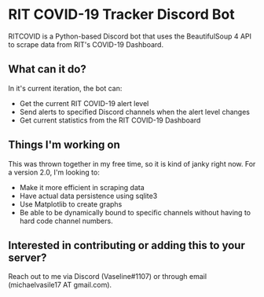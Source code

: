 # RIT COVID-19 Tracker Discord Bot

RITCOVID is a Python-based Discord bot that uses the BeautifulSoup 4 API to scrape data from RIT's COVID-19 Dashboard.

## What can it do?

In it's current iteration, the bot can:
- Get the current RIT COVID-19 alert level
- Send alerts to specified Discord channels when the alert level changes
- Get current statistics from the RIT COVID-19 Dashboard

## Things I'm working on

This was thrown together in my free time, so it is kind of janky right now. For a version 2.0, I'm looking to:
- Make it more efficient in scraping data
- Have actual data persistence using sqlite3
- Use Matplotlib to create graphs
- Be able to be dynamically bound to specific channels without having to hard code channel numbers.

## Interested in contributing or adding this to your server?

Reach out to me via Discord (Vaseline#1107) or through email (michaelvasile17 AT gmail.com).